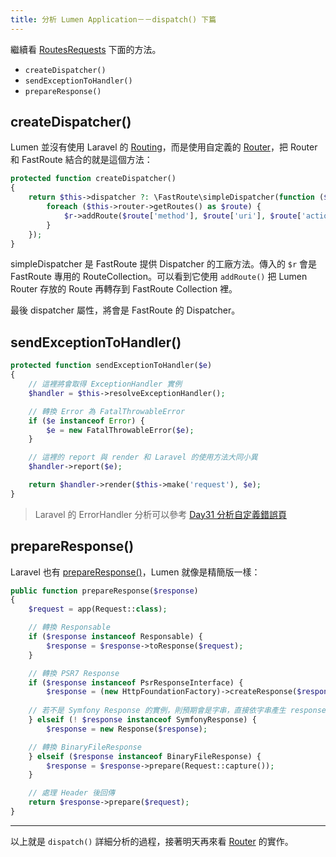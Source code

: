 ```yaml
---
title: 分析 Lumen Application－－dispatch() 下篇
---
```


繼續看 [RoutesRequests][] 下面的方法。

* `createDispatcher()`
* `sendExceptionToHandler()`
* `prepareResponse()`

## createDispatcher()

Lumen 並沒有使用 Laravel 的 [Routing][Day12]，而是使用自定義的 [Router][]，把 Router 和 FastRoute 結合的就是這個方法：

```php
protected function createDispatcher()
{
    return $this->dispatcher ?: \FastRoute\simpleDispatcher(function ($r) {
        foreach ($this->router->getRoutes() as $route) {
            $r->addRoute($route['method'], $route['uri'], $route['action']);
        }
    });
}
```

simpleDispatcher 是 FastRoute 提供 Dispatcher 的工廠方法。傳入的 `$r` 會是 FastRoute 專用的 RouteCollection。可以看到它使用 `addRoute()` 把 Lumen Router 存放的 Route 再轉存到 FastRoute Collection 裡。

最後 dispatcher 屬性，將會是 FastRoute 的 Dispatcher。

## sendExceptionToHandler()

```php
protected function sendExceptionToHandler($e)
{
    // 這裡將會取得 ExceptionHandler 實例
    $handler = $this->resolveExceptionHandler();

    // 轉換 Error 為 FatalThrowableError
    if ($e instanceof Error) {
        $e = new FatalThrowableError($e);
    }

    // 這裡的 report 與 render 和 Laravel 的使用方法大同小異
    $handler->report($e);

    return $handler->render($this->make('request'), $e);
}
```

> Laravel 的 ErrorHandler 分析可以參考 [Day31 分析自定義錯誤頁][Day31]

## prepareResponse()

Laravel 也有 [prepareResponse()][Day18]，Lumen 就像是精簡版一樣：

```php
public function prepareResponse($response)
{
    $request = app(Request::class);

    // 轉換 Responsable
    if ($response instanceof Responsable) {
        $response = $response->toResponse($request);
    }

    // 轉換 PSR7 Response
    if ($response instanceof PsrResponseInterface) {
        $response = (new HttpFoundationFactory)->createResponse($response);
        
    // 若不是 Symfony Response 的實例，則預期會是字串，直接依字串產生 response
    } elseif (! $response instanceof SymfonyResponse) {
        $response = new Response($response);

    // 轉換 BinaryFileResponse
    } elseif ($response instanceof BinaryFileResponse) {
        $response = $response->prepare(Request::capture());
    }

    // 處理 Header 後回傳
    return $response->prepare($request);
}
```

---

以上就是 `dispatch()` 詳細分析的過程，接著明天再來看 [Router][] 的實作。

[Router]: https://github.com/laravel/lumen-framework/blob/v5.7.6/src/Routing/Router.php 
[RoutesRequests]: https://github.com/laravel/lumen-framework/blob/v5.7.6/src/Concerns/RoutesRequests.php

[Day12]: day12.md
[Day18]: day18.md
[Day31]: day31.md
